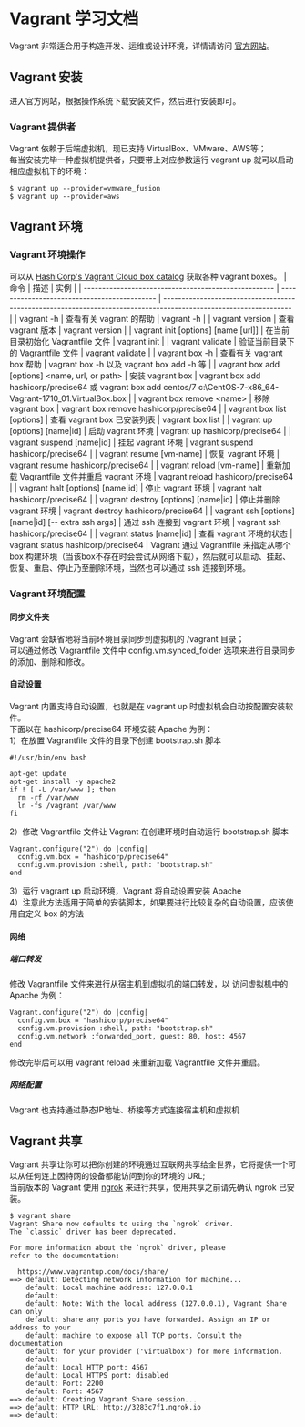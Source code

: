 # **Vagrant 学习文档**
Vagrant 非常适合用于构造开发、运维或设计环境，详情请访问 [官方网站](https://www.vagrantup.com/)。

## **Vagrant 安装**
进入官方网站，根据操作系统下载安装文件，然后进行安装即可。
### **Vagrant 提供者**
Vagrant 依赖于后端虚拟机，现已支持 VirtualBox、VMware、AWS等；</br>
每当安装完毕一种虚拟机提供者，只要带上对应参数运行 vagrant up 就可以启动相应虚拟机下的环境：
```
$ vagrant up --provider=vmware_fusion
$ vagrant up --provider=aws
```

## **Vagrant 环境**
### **Vagrant 环境操作**
可以从 [HashiCorp's Vagrant Cloud box catalog](https://app.vagrantup.com/boxes/search) 获取各种 vagrant boxes。
| 命令                                                 | 描述                                         | 实例                                                                                                              |
| ---------------------------------------------------- | -------------------------------------------- | ----------------------------------------------------------------------------------------------------------------- |
| vagrant -h                                           | 查看有关 vagrant 的帮助                      | vagrant -h                                                                                                        |
| vagrant version                                      | 查看 vagrant 版本                            | vagrant version                                                                                                   |
| vagrant init  [options] [name [url]]                 | 在当前目录初始化 Vagrantfile 文件            | vagrant init                                                                                                      |
| vagrant validate                                     | 验证当前目录下的 Vagrantfile 文件            | vagrant validate                                                                                                  |
| vagrant box -h                                       | 查看有关 vagrant box 帮助                    | vagrant box -h 以及 vagrant box add -h 等                                                                         |
| vagrant box add [options] \<name, url, or path\>     | 安装 vagrant box                             | vagrant box add hashicorp/precise64 或 vagrant box add centos/7 c:\CentOS-7-x86_64-Vagrant-1710_01.VirtualBox.box |
| vagrant box remove \<name\>                          | 移除 vagrant box                             | vagrant box remove hashicorp/precise64                                                                            |
| vagrant box list [options]                           | 查看 vagrant box 已安装列表                  | vagrant box list                                                                                                  |
| vagrant up [options] [name\|id]                      | 启动 vagrant 环境                            | vagrant up hashicorp/precise64                                                                                    |
| vagrant suspend [name\|id]                           | 挂起 vagrant 环境                            | vagrant suspend hashicorp/precise64                                                                               |
| vagrant resume [vm-name]                             | 恢复 vagrant 环境                            | vagrant resume hashicorp/precise64                                                                                |
| vagrant reload [vm-name]                             | 重新加载 Vagrantfile 文件并重启 vagrant 环境 | vagrant reload hashicorp/precise64                                                                                |
| vagrant halt [options] [name\|id]                    | 停止 vagrant 环境                            | vagrant halt hashicorp/precise64                                                                                  |
| vagrant destroy [options] [name\|id]                 | 停止并删除 vagrant 环境                      | vagrant destroy hashicorp/precise64                                                                               |
| vagrant ssh [options] [name\|id] [-- extra ssh args] | 通过 ssh 连接到 vagrant 环境                 | vagrant ssh hashicorp/precise64                                                                                   |
| vagrant status [name\|id]                            | 查看 vagrant 环境的状态                      | vagrant status hashicorp/precise64                                                                                |
Vagrant 通过 Vagrantfile 来指定从哪个 box 构建环境（当该box不存在时会尝试从网络下载），然后就可以启动、挂起、恢复、重启、停止乃至删除环境，当然也可以通过 ssh 连接到环境。

### **Vagrant 环境配置**

#### **同步文件夹**
Vagrant 会缺省地将当前环境目录同步到虚拟机的 /vagrant 目录；</br>
可以通过修改 Vagrantfile 文件中 config.vm.synced_folder 选项来进行目录同步的添加、删除和修改。

#### **自动设置**
Vagrant 内置支持自动设置，也就是在 vagrant up 时虚拟机会自动按配置安装软件。</br>下面以在 hashicorp/precise64 环境安装 Apache 为例：</br>
1）在放置 Vagrantfile 文件的目录下创建 bootstrap.sh 脚本
```
#!/usr/bin/env bash

apt-get update
apt-get install -y apache2
if ! [ -L /var/www ]; then
  rm -rf /var/www
  ln -fs /vagrant /var/www
fi
```
2）修改 Vagrantfile 文件让 Vagrant 在创建环境时自动运行 bootstrap.sh 脚本
```
Vagrant.configure("2") do |config|
  config.vm.box = "hashicorp/precise64"
  config.vm.provision :shell, path: "bootstrap.sh"
end
```
3）运行 vagrant up 启动环境，Vagrant 将自动设置安装 Apache</br>
4）注意此方法适用于简单的安装脚本，如果要进行比较复杂的自动设置，应该使用自定义 box 的方法

#### **网络**
##### 端口转发
修改 Vagrantfile 文件来进行从宿主机到虚拟机的端口转发，以 访问虚拟机中的 Apache 为例：
```
Vagrant.configure("2") do |config|
  config.vm.box = "hashicorp/precise64"
  config.vm.provision :shell, path: "bootstrap.sh"
  config.vm.network :forwarded_port, guest: 80, host: 4567
end
```
修改完毕后可以用 vagrant reload 来重新加载 Vagrantfile 文件并重启。

##### 网络配置
Vagrant 也支持通过静态IP地址、桥接等方式连接宿主机和虚拟机

## **Vagrant 共享**
Vagrant 共享让你可以把你创建的环境通过互联网共享给全世界，它将提供一个可以从任何连上因特网的设备都能访问到你的环境的 URL;</br>
当前版本的 Vagrant 使用 [ngrok](https://ngrok.com/) 来进行共享，使用共享之前请先确认 ngrok 已安装。
```
$ vagrant share
Vagrant Share now defaults to using the `ngrok` driver.
The `classic` driver has been deprecated.

For more information about the `ngrok` driver, please
refer to the documentation:

  https://www.vagrantup.com/docs/share/
==> default: Detecting network information for machine...
    default: Local machine address: 127.0.0.1
    default:
    default: Note: With the local address (127.0.0.1), Vagrant Share can only
    default: share any ports you have forwarded. Assign an IP or address to your
    default: machine to expose all TCP ports. Consult the documentation
    default: for your provider ('virtualbox') for more information.
    default:
    default: Local HTTP port: 4567
    default: Local HTTPS port: disabled
    default: Port: 2200
    default: Port: 4567
==> default: Creating Vagrant Share session...
==> default: HTTP URL: http://3283c7f1.ngrok.io
==> default:
```
